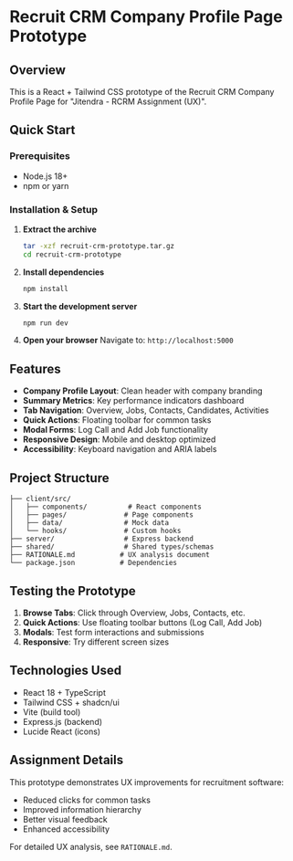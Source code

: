 # Recruit CRM Company Profile Page Prototype

## Overview
This is a React + Tailwind CSS prototype of the Recruit CRM Company Profile Page for "Jitendra - RCRM Assignment (UX)". 

## Quick Start

### Prerequisites
- Node.js 18+ 
- npm or yarn

### Installation & Setup

1. **Extract the archive**
   ```bash
   tar -xzf recruit-crm-prototype.tar.gz
   cd recruit-crm-prototype
   ```

2. **Install dependencies**
   ```bash
   npm install
   ```

3. **Start the development server**
   ```bash
   npm run dev
   ```

4. **Open your browser**
   Navigate to: `http://localhost:5000`

## Features

- **Company Profile Layout**: Clean header with company branding
- **Summary Metrics**: Key performance indicators dashboard
- **Tab Navigation**: Overview, Jobs, Contacts, Candidates, Activities
- **Quick Actions**: Floating toolbar for common tasks
- **Modal Forms**: Log Call and Add Job functionality
- **Responsive Design**: Mobile and desktop optimized
- **Accessibility**: Keyboard navigation and ARIA labels

## Project Structure

```
├── client/src/
│   ├── components/          # React components
│   ├── pages/              # Page components
│   ├── data/               # Mock data
│   └── hooks/              # Custom hooks
├── server/                 # Express backend
├── shared/                 # Shared types/schemas
├── RATIONALE.md           # UX analysis document
└── package.json           # Dependencies
```

## Testing the Prototype

1. **Browse Tabs**: Click through Overview, Jobs, Contacts, etc.
2. **Quick Actions**: Use floating toolbar buttons (Log Call, Add Job)
3. **Modals**: Test form interactions and submissions
4. **Responsive**: Try different screen sizes

## Technologies Used

- React 18 + TypeScript
- Tailwind CSS + shadcn/ui
- Vite (build tool)
- Express.js (backend)
- Lucide React (icons)

## Assignment Details

This prototype demonstrates UX improvements for recruitment software:
- Reduced clicks for common tasks
- Improved information hierarchy
- Better visual feedback
- Enhanced accessibility

For detailed UX analysis, see `RATIONALE.md`.